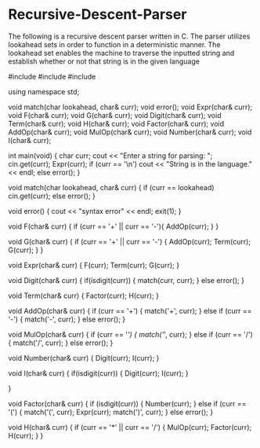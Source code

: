 Recursive-Descent-Parser
========================

The following is a recursive descent parser written in C. The parser utilizes lookahead sets in order to function in a deterministic manner. The lookahead set enables the machine to traverse the inputted string and establish whether or not that string is in the given language

#include <iostream>
#include <cstdlib>
#include <cctype>
 
using namespace std;

void match(char lookahead, char& curr);
void error();
void Expr(char& curr);
void F(char& curr);
void G(char& curr);
void Digit(char& curr);
void Term(char& curr);
void H(char& curr);
void Factor(char& curr);
void AddOp(char& curr);
void MulOp(char& curr);
void Number(char& curr);
void I(char& curr);

int main(void)
{
     char curr;
     cout << "Enter a string for parsing: ";
     cin.get(curr);
     Expr(curr);
     if (curr == '\n')
         cout << "String is in the language." << endl;
     else
         error();
}

void match(char lookahead, char& curr)
{
    if (curr == lookahead)
        cin.get(curr);
    else error();
}
 
void error()
{
     cout << "syntax error" << endl;
     exit(1);
}
 
void F(char& curr)
{
    if (curr == '+' || curr == '-'){
         AddOp(curr);
    }
}
 
void G(char& curr)
{
     if (curr == '+' || curr == '-')
     {
         AddOp(curr);
         Term(curr);
         G(curr);
     }
}
 
void Expr(char& curr)
{
     F(curr);
     Term(curr);
     G(curr);
}
 
void Digit(char& curr)
{
     if(isdigit(curr))
     {
         match(curr, curr);
     }
     else
         error();
}
 
void Term(char& curr)
{
     Factor(curr);
     H(curr);
}
  
void AddOp(char& curr)
{
     if (curr == '+')
     {
         match('+', curr);
     }
     else if (curr == '-')
     {
         match('-', curr);
     }
     else
         error();
}
 
void MulOp(char& curr)
{
     if (curr == '*')
     {
         match('*', curr);
     }
     else if (curr == '/')
     {
         match('/', curr);
     }
     else
         error();
}
 
void Number(char& curr)
{
     Digit(curr);
     I(curr);
}
 
void I(char& curr)
{
     if(isdigit(curr))
     {
         Digit(curr);
         I(curr);
     }
 
 
 
}
 
void Factor(char& curr)
{
     if (isdigit(curr))
     {
         Number(curr);
     }
     else if (curr == '(')
     {
        match('(', curr);
        Expr(curr);
        match(')', curr);
     }
     else
         error();
}
 
void H(char& curr)
{
    if (curr == '*' || curr == '/')
    {
         MulOp(curr);
         Factor(curr);
         H(curr);
    }
}
